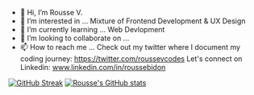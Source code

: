 - 👋 Hi, I’m Rousse V. 
- 👀 I’m interested in ... Mixture of Frontend Development  & UX Design
- 🌱 I’m currently learning ... Web Devlopment 
- 💞️ I’m looking to collaborate on ... 
- 📫 How to reach me ... Check out my twitter where I document my coding journey: https://twitter.com/roussevcodes
Let's connect on Linkedin: www.linkedin.com/in/roussebidon

[![GitHub Streak](https://github-readme-streak-stats.herokuapp.com/?user=rbidon&theme=dark)](https://git.io/streak-stats)
[![Rousse's GitHub stats](https://github-readme-stats.vercel.app/api?username=rbidon&show_icons=true)](https://github.com/rbidon/github-readme-stats)
<!---
rbidon/rbidon is a ✨ special ✨ repository because its `README.md` (this file) appears on your GitHub profile.
You can click the Preview link to take a look at your changes.
--->

